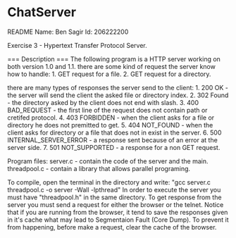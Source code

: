 # ChatServer
README
Name: Ben Sagir
Id: 206222200

Exercise 3 - Hypertext Transfer Protocol Server.

=== Description ===
The following program is a HTTP server working on both version 1.0 and 1.1.
there are some kind of request the server know how to handle:
	1. GET request for a file.
	2. GET request for a directory.
    
there are many types of responses the server send to the client:
    1. 200 OK - the server will send the client the asked file or directory index.
    2. 302 Found - the directory asked by the client does not end with slash.
    3. 400 BAD_REQUEST - the first line of the request does not contain path or cretifed protocol.
    4. 403 FORBIDDEN - when the client asks for a file or directory he does not premitted to get.
    5. 404 NOT_FOUND - when the client asks for directory or a file that does not in exist in the server.
    6. 500 INTERNAL_SERVER_ERROR - a response sent because of an error at the server side.
    7. 501 NOT_SUPPORTED - a response for a non GET request. 

Program files:
	server.c - contain the code of the server and the main.
    threadpool.c - contain a library that allows parallel programing.

To compile, open the terminal in the directory and write: "gcc server.c threadpool.c -o server -Wall -lpthread"
In order to execute the server you must have "threadpool.h" in the same directory.
To get response from the server you must send a request for either the browser or the telnet.
Notice that if you are running from the browser, it tend to save the responses given in it's cache what may lead to Segmentaion Fault (Core Dump).
To prevent it from happening, before make a request, clear the cache of the browser.
